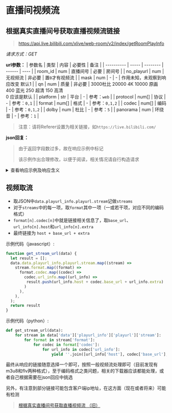 # 直播间视频流

## 根据真实直播间号获取直播视频流链接

> https://api.live.bilibili.com/xlive/web-room/v2/index/getRoomPlayInfo

_请求方式：GET_

**url参数：**
| 参数名     | 类型  | 内容     | 必要性 | 备注 |
| ---------- | ----- | -------- | ------ | ---- |
| room_id    | num   | 直播间号 | 必要   | 房间号 |
| no_playurl | num   | 无视频流 | 非必要 | 置`0`才有视频流 |
| mask       | num   | -        | -      | 作用未知，未观察到响应改变 默认1 |
| qn         | num   | 质量     | 非必要 | 3000杜比 20000 4K 10000 原画 <br /> 400 蓝光 250 超清 150 高清 <br /> 0 应该是默认 |
| platform   | str   | 平台     | -      | 参考：`web` |
| protocol   | num[] | 协议     | -      | 参考：`0,1` |
| format     | num[] | 格式     | -      | 参考：`0,1,2`  |
| codec      | num[] | 编码     | -      | 参考：`0,1,2`  |
| dolby      | num   | 杜比     | -      | 参考：`5`  |
| panorama   | num   | 环绕音   | -      | 参考：`1`  |

> 注意：请将Referer设置为相关链接，如`https://live.bilibili.com/`

**json回复：**

> 由于返回字段数过多，故在响应示例中标记
>
> 该示例作出合理修改，以便于阅读，相关情况请自行构造请求

<details>
<summary>查看响应示例及响应含义</summary>

请求：
```bash
curl -G 'https://api.live.bilibili.com/xlive/web-room/v2/index/getRoomPlayInfo' \
  --data-urlencode 'room_id=123456789' \  # 请自行替换对应房间号
  --data-urlencode 'qn=0' \
  --data-urlencode 'platform=web'\
  --data-urlencode 'protocol=0,1' \
  --data-urlencode 'format=0,1,2' \
  --data-urlencode 'codec=0,1,2' \
  --data-urlencode 'dolby=5' \
  --data-urlencode 'panorama=1' \
  --header 'Referer: https://live.bilibili.com' \
  --header 'accept: application/json'
```

响应：
```jsonc
{
  "code": 0,        // 标记是否成功
  "message": "0",   // 错误信息（如果有），人类可读
  "ttl": 1,         
  "data": {         // 主体部分，如果请求错误则为 `null`
    "room_id": 132465798,       // 同请求参数同名
    "short_id": 0,              // 房间短id
    "uid": 132465798,           // 主播用户id （就是主页链接那个https://space.bilibili.com/<uid>）
    "is_hidden": false,         // 是否隐藏
    "is_locked": false,         // 是否锁定
    "is_portrait": false,       
    "live_status": 1,           // 直播状态：1为开播，0为下播
    "hidden_till": 0,           // 隐藏直到（目前未找到相关样本）
    "lock_till": 0,             // 同上，锁定直到
    "encrypted": false,         
    "pwd_verified": true,       
    "live_time": 1722697729,
    "room_shield": 0,
    "all_special_types": [],
    "playurl_info": {           // 播放链接
      "conf_json": "{\"cdn_rate\":10000,\"report_interval_sec\":150}",
      "playurl": {              // 播放链接
        "cid": 32497242,
        "g_qn_desc": [          // 清晰度描述（推测用于UI展示）
          {
            "qn": 30000,
            "desc": "杜比",
            "hdr_desc": "",
            "attr_desc": null
          },
          {
            "qn": 20000,
            "desc": "4K",
            "hdr_desc": "",
            "attr_desc": null
          },
          {
            "qn": 10000,
            "desc": "原画",
            "hdr_desc": "",
            "attr_desc": null
          },
          {
            "qn": 400,
            "desc": "蓝光",
            "hdr_desc": "",
            "attr_desc": null
          }
          // ...
        ],
        "stream": [   // 直播流信息
          {
            "protocol_name": "http_stream",         // 协议信息
            "format": [
              {
                "format_name": "flv",               // 格式信息
                "codec": [
                  {
                    "codec_name": "avc",            // 编码格式
                    "current_qn": 10000,            // 当前质量
                    "accept_qn": [                  // 应许质量
                      10000
                    ],
                    "base_url": "/live-bvc/123465789/live_123_456.flv?",    // 详细见下取流部分
                    "url_info": [
                      {
                        "host": "https://cn-cq-cm-01-30.bilivideo.com",     // 详细见下取流部分
                        "extra": "expires=172270...rc=puv3",                // 详细见下取流部分
                        "stream_ttl": 0
                      }
                    ],
                    "hdr_qn": null,
                    "dolby_type": 0,
                    "attr_name": ""
                  }
                ],
                "master_url": ""
              }
            ]
          }
          // 其他部分类似，省略
        ],
        "p2p_data": {                     // p2p 相关数据
          "p2p": true,
          "p2p_type": 1,
          "m_p2p": false,
          "m_servers": null
        },
        "dolby_qn": null
      }
    },
    "official_type": 0,
    "official_room_id": 0,
    "risk_with_delay": 0
  }
}
```
</details>

## 视频取流

- 取JSON中`data.playurl_info.playurl.stream`记做`streams`
- 对于`streams`中的每一项，取`format`其中一项（一或若干项，对应不同的编码格式）
- `format[n].codec[n]`中就是链接相关信息了，取`base_url`、`url_info[n].host`和`url_info[n].extra`
- 最终链接为 `host + base_url + extra`

示例代码（javascript）:
```javascript
function get_stream_url(data) {
  let result = [];
  data.data.playurl_info.playurl.stream.map((stream) =>
    stream.format.map((format) =>
      format.codec.map((codec) => 
        codec.url_info.map((url_info) =>
         result.push(url_info.host + codec.base_url + url_info.extra)
        )
      ),
    ),
  );
  return result
}
```

示例代码（python）:
```python
def get_stream_url(data):
    for stream in data['data']['playurl_info']['playurl']['stream']:
        for format in stream['format']:
            for codec in format['codec']:
                for url_info in codec['url_info']:
                    yield ''.join([url_info['host'], codec['base_url'], url_info['extra']])
```
最终从响应的链接随意选择一个即可，按照一般视频流处理即可（目前发现有m3u8和flv两种格式），至于编码格式之类问题，相关的下载器应该都能处理，或者自己根据需要在json回应中挑选

另外，有注意到部分链接可能包含客户端ip地址，在这方面（现在或者将来）可能有检测


> [根据真实直播间号获取直播视频流 （旧）](https://github.com/SocialSisterYi/bilibili-API-collect/blob/f6760f4be38d5b592d396b211e48c666286524de/docs/live/live_stream.md)